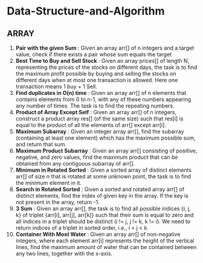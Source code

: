 # Data-Structure-and-Algorithm

## ARRAY

1. **Pair with the given Sum** : Given an array arr[] of n integers and a target value, check if there exists a pair whose sum equals the target
2. **Best Time to Buy and Sell Stock** : Given an array prices[] of length N, representing the prices of the stocks on different days, the task is to find the maximum profit possible by buying and selling the stocks on different days when at most one transaction is allowed. Here one transaction means 1 buy + 1 Sell.
3. **Find duplicates in O(n) time** : Given an array arr[] of n elements that contains elements from 0 to n-1, with any of these numbers appearing any number of times. The task is to find the repeating numbers.
4. **Product of Array Except Self** : Given an array arr[] of n integers, construct a product array res[] (of the same size) such that res[i] is equal to the product of all the elements of arr[] except arr[i].
5. **Maximum Subarray** : Given an integer array arr[], find the subarray (containing at least one element) which has the maximum possible sum, and return that sum.
6. **Maximum Product Subarray** : Given an array arr[] consisting of positive, negative, and zero values, find the maximum product that can be obtained from any contiguous subarray of arr[].
7. **Minimum in Rotated Sorted** : Given a sorted array of distinct elements arr[] of size n that is rotated at some unknown point, the task is to find the minimum element in it.
8. **Search in Rotated Sorted** : Given a sorted and rotated array arr[] of distinct elements, find the index of given key in the array. If the key is not present in the array, return -1.
9. **3 Sum** : Given an array arr[], the task is to find all possible indices {i, j, k} of triplet {arr[i], arr[j], arr[k]} such that their sum is equal to zero and all indices in a triplet should be distinct (i != j, j != k, k != i). We need to return indices of a triplet in sorted order, i.e., i < j < k.
10. **Container With Most Water** : Given an array arr[] of non-negative integers, where each element arr[i] represents the height of the vertical lines, find the maximum amount of water that can be contained between any two lines, together with the x-axis.
